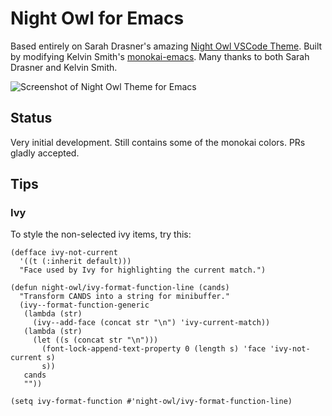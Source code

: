 # Night Owl for Emacs

Based entirely on Sarah Drasner's amazing [Night Owl VSCode Theme][]. Built by
modifying Kelvin Smith's [monokai-emacs][]. Many thanks to both Sarah Drasner
and Kelvin Smith.

![Screenshot of Night Owl Theme for Emacs](https://user-images.githubusercontent.com/8588/41229702-dbc79340-6d31-11e8-9581-7c168b1fb693.png)

## Status

Very initial development. Still contains some of the monokai colors. PRs gladly accepted.

[night owl vscode theme]: https://github.com/sdras/night-owl-vscode-theme
[monokai-emacs]: https://github.com/oneKelvinSmith/monokai-emacs

## Tips

### Ivy

To style the non-selected ivy items, try this:

```elisp
(defface ivy-not-current
  '((t (:inherit default)))
  "Face used by Ivy for highlighting the current match.")

(defun night-owl/ivy-format-function-line (cands)
  "Transform CANDS into a string for minibuffer."
  (ivy--format-function-generic
   (lambda (str)
     (ivy--add-face (concat str "\n") 'ivy-current-match))
   (lambda (str)
     (let ((s (concat str "\n")))
       (font-lock-append-text-property 0 (length s) 'face 'ivy-not-current s)
       s))
   cands
   ""))

(setq ivy-format-function #'night-owl/ivy-format-function-line)
```
